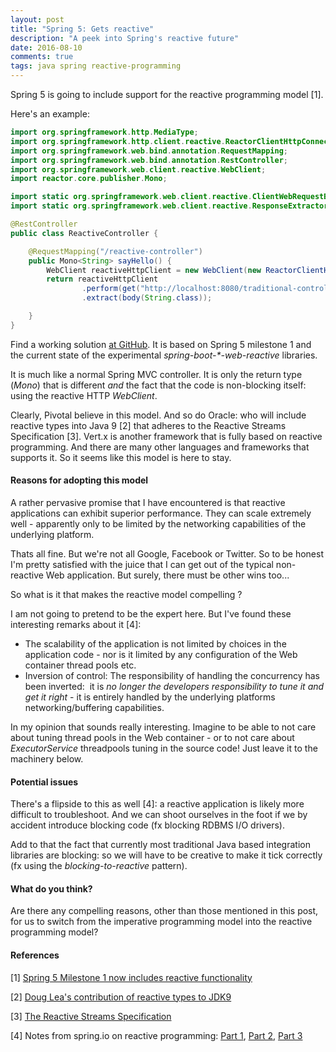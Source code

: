 ```yaml
---
layout: post
title: "Spring 5: Gets reactive"
description: "A peek into Spring's reactive future"
date: 2016-08-10
comments: true
tags: java spring reactive-programming
---
```


Spring 5 is going to include support for the reactive programming model [1].

Here's an example:

```java
import org.springframework.http.MediaType;
import org.springframework.http.client.reactive.ReactorClientHttpConnector;
import org.springframework.web.bind.annotation.RequestMapping;
import org.springframework.web.bind.annotation.RestController;
import org.springframework.web.client.reactive.WebClient;
import reactor.core.publisher.Mono;

import static org.springframework.web.client.reactive.ClientWebRequestBuilders.get;
import static org.springframework.web.client.reactive.ResponseExtractors.body;

@RestController
public class ReactiveController {

    @RequestMapping("/reactive-controller")
    public Mono<String> sayHello() {
        WebClient reactiveHttpClient = new WebClient(new ReactorClientHttpConnector());
        return reactiveHttpClient
                .perform(get("http://localhost:8080/traditional-controller").accept(MediaType.TEXT_PLAIN))
                .extract(body(String.class));

    }
}
```

Find a working solution <a href="https://github.com/nickymoelholm/smallexamples/tree/master/hello-reactive-spring" target="_blank">at GitHub</a>. It is based on Spring 5 milestone 1 and the current state of the experimental <em>spring-boot-*-web-reactive</em> libraries.

It is much like a normal Spring MVC controller. It is only the return type (<em>Mono</em>) that is different <em>and</em> the fact that the code is non-blocking itself: using the reactive HTTP <em>WebClient</em>.

Clearly, Pivotal believe in this model. And so do Oracle: who will include reactive types into Java 9 [2] that adheres to the Reactive Streams Specification [3]. Vert.x is another framework that is fully based on reactive programming. And there are many other languages and frameworks that supports it. So it seems like this model is here to stay.

#### Reasons for adopting this model
A rather pervasive promise that I have encountered is that reactive applications can exhibit superior performance. They can scale extremely well - apparently only to be limited by the networking capabilities of the underlying platform.

Thats all fine. But we're not all Google, Facebook or Twitter. So to be honest I'm pretty satisfied with the juice that I can get out of the typical non-reactive Web application. But surely, there must be other wins too...

So what is it that makes the reactive model compelling ?

I am not going to pretend to be the expert here. But I've found these interesting remarks about it [4]:
- The scalability of the application is not limited by choices in the application code - nor is it limited by any configuration of the Web container thread pools etc.
- Inversion of control: The responsibility of handling the concurrency has been inverted:  it is <em>no longer the developers responsibility to tune it and get it right</em> - it is entirely handled by the underlying platforms networking/buffering capabilities.

In my opinion that sounds really interesting. Imagine to be able to not care about tuning thread pools in the Web container - or to not care about <em>ExecutorService</em> threadpools tuning in the source code! Just leave it to the machinery below.

#### Potential issues
There's a flipside to this as well [4]: a reactive application is likely more difficult to troubleshoot. And we can shoot ourselves in the foot if we by accident introduce blocking code (fx blocking RDBMS I/O drivers).

Add to that the fact that currently most traditional Java based integration libraries are blocking: so we will have to be creative to make it tick correctly (fx using the <em>blocking-to-reactive</em> pattern).

#### What do you think?
Are there any compelling reasons, other than those mentioned in this post, for us to switch from the imperative programming model into the reactive programming model?

#### References
[1] [Spring 5 Milestone 1 now includes reactive functionality](https://spring.io/blog/2016/07/28/reactive-programming-with-spring-5-0-m1)

[2] [Doug Lea's contribution of reactive types to JDK9](http://hg.openjdk.java.net/jdk9/dev/jdk/file/tip/src/java.base/share/classes/java/util/concurrent/Flow.java)

[3] [The Reactive Streams Specification](http://www.reactive-streams.org/)

[4] Notes from spring.io on reactive programming: [Part 1](https://spring.io/blog/2016/06/07/notes-on-reactive-programming-part-i-the-reactive-landscape), [Part 2](https://spring.io/blog/2016/06/13/notes-on-reactive-programming-part-ii-writing-some-code), [Part 3](https://spring.io/blog/2016/07/20/notes-on-reactive-programming-part-iii-a-simple-http-server-application)